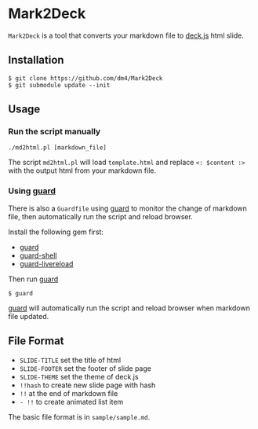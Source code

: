 Mark2Deck
=========

`Mark2Deck` is a tool that converts your markdown file to [deck.js](http://imakewebthings.github.com/deck.js/) html slide.

Installation
------------

    $ git clone https://github.com/dm4/Mark2Deck
    $ git submodule update --init

Usage
-----
### Run the script manually

    ./md2html.pl [markdown_file]

The script `md2html.pl` will load `template.html` and replace `<: $content :>` with the output html from your markdown file.

### Using [guard](https://github.com/guard/guard)

There is also a `Guardfile` using [guard](https://github.com/guard/guard) to monitor the change of markdown file, then automatically run the script and reload browser.

Install the following gem first:

*   [guard](https://github.com/guard/guard)
*   [guard-shell](https://github.com/hawx/guard-shell)
*   [guard-livereload](https://github.com/guard/guard-livereload)

Then run [guard](https://github.com/guard/guard)

    $ guard

[guard](https://github.com/guard/guard) will automatically run the script and reload browser when markdown file updated.

File Format
-----------
-   `SLIDE-TITLE` set the title of html
-   `SLIDE-FOOTER` set the footer of slide page
-   `SLIDE-THEME` set the theme of deck.js
-   `!!hash` to create new slide page with hash
-   `!!` at the end of markdown file
-   `- !!` to create animated list item

The basic file format is in `sample/sample.md`.
